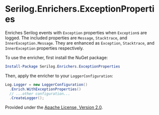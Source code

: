 # Serilog.Enrichers.ExceptionProperties

Enriches Serilog events with `Exception` properties when `Exception`s are logged. The included properties are `Message`, `Stacktrace`, and `InnerException.Message`. They are enhanced as `Exception`, `Stacktrace`, and `InnerException` properties respectively.

To use the enricher, first install the NuGet package:

```powershell
Install-Package Serilog.Enrichers.ExceptionProperties
```

Then, apply the enricher to your `LoggerConfiguration`:

```csharp
Log.Logger = new LoggerConfiguration()
  .Enrich.WithExceptionProperties()
  // ...other configuration...
  .CreateLogger();
```

Provided under the [Apache License, Version 2.0](http://apache.org/licenses/LICENSE-2.0.html).
